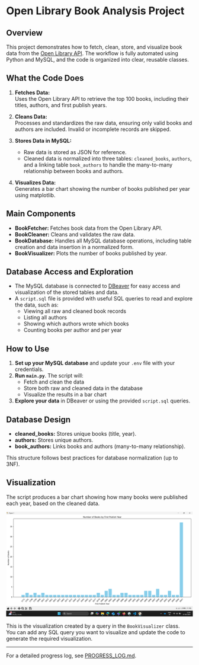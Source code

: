 # Open Library Book Analysis Project

## Overview

This project demonstrates how to fetch, clean, store, and visualize book data from the [Open Library API](https://openlibrary.org). The workflow is fully automated using Python and MySQL, and the code is organized into clear, reusable classes.

## What the Code Does

1. **Fetches Data:**  
   Uses the Open Library API to retrieve the top 100 books, including their titles, authors, and first publish years.

2. **Cleans Data:**  
   Processes and standardizes the raw data, ensuring only valid books and authors are included. Invalid or incomplete records are skipped.

3. **Stores Data in MySQL:**  
   - Raw data is stored as JSON for reference.
   - Cleaned data is normalized into three tables: `cleaned_books`, `authors`, and a linking table `book_authors` to handle the many-to-many relationship between books and authors.

4. **Visualizes Data:**  
   Generates a bar chart showing the number of books published per year using matplotlib.

## Main Components

- **BookFetcher:** Fetches book data from the Open Library API.
- **BookCleaner:** Cleans and validates the raw data.
- **BookDatabase:** Handles all MySQL database operations, including table creation and data insertion in a normalized form.
- **BookVisualizer:** Plots the number of books published by year.

## Database Access and Exploration

- The MySQL database is connected to [DBeaver](https://dbeaver.io/) for easy access and visualization of the stored tables and data.
- A `script.sql` file is provided with useful SQL queries to read and explore the data, such as:
  - Viewing all raw and cleaned book records
  - Listing all authors
  - Showing which authors wrote which books
  - Counting books per author and per year

## How to Use

1. **Set up your MySQL database** and update your `.env` file with your credentials.
2. **Run `main.py`**. The script will:
   - Fetch and clean the data
   - Store both raw and cleaned data in the database
   - Visualize the results in a bar chart
3. **Explore your data** in DBeaver or using the provided `script.sql` queries.

## Database Design

- **cleaned_books:** Stores unique books (title, year).
- **authors:** Stores unique authors.
- **book_authors:** Links books and authors (many-to-many relationship).

This structure follows best practices for database normalization (up to 3NF).

## Visualization

The script produces a bar chart showing how many books were published each year, based on the cleaned data.

![Books Published Per Year](bar_chart.png)

This is the visualization created by a query in the `BookVisualizer` class.  
You can add any SQL query you want to visualize and update the code to generate the required visualization.

---

For a detailed progress log, see [PROGRESS_LOG.md](PROGRESS_LOG.md).
